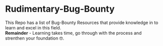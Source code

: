 # Rudimentary-Bug-Bounty
This Repo has a list of Bug-Bounty Resources that provide knowledge in to learn and excel in this field.<br />
**Remainder** - Learning takes time, go through with the process and strenthen your foundation :nerd_face:.<br />

